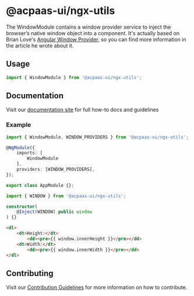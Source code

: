 # @acpaas-ui/ngx-utils

The WindowModule contains a window provider service to inject the browser’s native window object into a component.
It's actually based on Brian Love's [Angular Window Provider](https://brianflove.com/2018/01/11/angular-window-provider), so you can find more information in the article he wrote about it.

## Usage

```typescript
import { WindowModule } from '@acpaas-ui/ngx-utils';
```

## Documentation

Visit our [documentation site](https://acpaas-ui.digipolis.be/) for full how-to docs and guidelines

### Example

```typescript
import { WindowModule, WINDOW_PROVIDERS } from '@acpaas-ui/ngx-utils';

@NgModule({
    imports: [
        WindowModule
    ],
    providers: [WINDOW_PROVIDERS],
});

export class AppModule {};
```

```typescript
import { WINDOW } from '@acpaas-ui/ngx-utils';
```

```typescript
constructor(
    @Inject(WINDOW) public window
) {}
```

```html
<dl>
    <dt>Height:</dt>
        <dd><pre>{{ window.innerHeight }}</pre></dd>
    <dt>Width:</dt>
        <dd><pre>{{ window.innerWidth }}</pre></dd>
</dl>
```

## Contributing

Visit our [Contribution Guidelines](../../../../../CONTRIBUTING.md) for more information on how to contribute.
